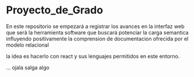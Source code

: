 # Proyecto_de_Grado
En este repositorio se empezará a registrar los avances en la interfaz web que será la herramienta software que buscará potenciar la carga semantica influyendo positivamente la comprension de documentacion ofrecida por el modelo relacional


la idea es hacerlo con react y sus lenguajes permitidos en este entorno.


... ojala salga algo
